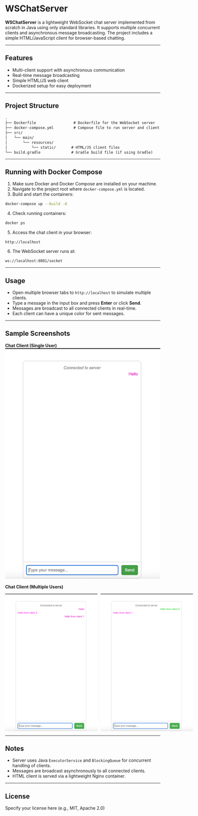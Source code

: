 # WSChatServer

**WSChatServer** is a lightweight WebSocket chat server implemented from scratch in Java using only standard libraries. It supports multiple concurrent clients and asynchronous message broadcasting. The project includes a simple HTML/JavaScript client for browser-based chatting.

---

## Features

- Multi-client support with asynchronous communication
- Real-time message broadcasting
- Simple HTML/JS web client
- Dockerized setup for easy deployment

---

## Project Structure

```
.
├── Dockerfile                 # Dockerfile for the WebSocket server
├── docker-compose.yml         # Compose file to run server and client
├── src/
│   └── main/
│       └── resources/
│           └── static/       # HTML/JS client files
└── build.gradle              # Gradle build file (if using Gradle)
```

---

## Running with Docker Compose

1. Make sure Docker and Docker Compose are installed on your machine.
2. Navigate to the project root where `docker-compose.yml` is located.
3. Build and start the containers:

```bash
docker-compose up --build -d
```

4. Check running containers:

```bash
docker ps
```

5. Access the chat client in your browser:

```
http://localhost
```

6. The WebSocket server runs at:

```
ws://localhost:8081/socket
```

---

## Usage

- Open multiple browser tabs to `http://localhost` to simulate multiple clients.
- Type a message in the input box and press **Enter** or click **Send**.
- Messages are broadcast to all connected clients in real-time.
- Each client can have a unique color for sent messages.

---

## Sample Screenshots

**Chat Client (Single User)**
![Single User Chat](screenshots/single-user-chat-window.png)

**Chat Client (Multiple Users)**
<div style="display: flex; gap: 10px;">
  <img src="screenshots/multi-user-chat-window-1.png" width="300"/>
  <img src="screenshots/multi-user-chat-window-2.png" width="300"/>
</div>

---

## Notes

- Server uses Java `ExecutorService` and `BlockingQueue` for concurrent handling of clients.
- Messages are broadcast asynchronously to all connected clients.
- HTML client is served via a lightweight Nginx container.

---

## License

Specify your license here (e.g., MIT, Apache 2.0)

